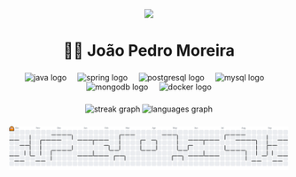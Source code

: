 <div align="center">
  <img src="https://visitor-badge.laobi.icu/badge?page_id=nayetdet.nayetdet&"  />
</div>

###

<h1 align="center">🧑‍💻 João Pedro Moreira</h1>

###

<div align="center">
  <img src="https://cdn.jsdelivr.net/gh/devicons/devicon/icons/java/java-original.svg" height="60" alt="java logo"  />
  <img width="12" />
  <img src="https://cdn.jsdelivr.net/gh/devicons/devicon/icons/spring/spring-original.svg" height="60" alt="spring logo"  />
  <img width="12" />
  <img src="https://cdn.jsdelivr.net/gh/devicons/devicon/icons/postgresql/postgresql-original.svg" height="60" alt="postgresql logo"  />
  <img width="12" />
  <img src="https://cdn.jsdelivr.net/gh/devicons/devicon/icons/mysql/mysql-original.svg" height="60" alt="mysql logo"  />
  <img width="12" />
  <img src="https://cdn.jsdelivr.net/gh/devicons/devicon/icons/mongodb/mongodb-original.svg" height="60" alt="mongodb logo"  />
  <img width="12" />
  <img src="https://cdn.jsdelivr.net/gh/devicons/devicon/icons/docker/docker-original.svg" height="60" alt="docker logo"  />
</div>

###

<div align="center">
  <img src="https://github-readme-streak-stats.herokuapp.com/?user=nayetdet&theme=react&hide_border=true" alt="streak graph" />
  <img src="https://github-readme-stats.vercel.app/api/top-langs/?username=nayetdet&theme=react&show_icons=true&hide_border=true&layout=compact" alt="languages graph" />
</div>

###

<picture>
  <source media="(prefers-color-scheme: dark)" srcset="https://raw.githubusercontent.com/nayetdet/nayetdet/output/pacman-contribution-graph-dark.svg">
  <source media="(prefers-color-scheme: light)" srcset="https://raw.githubusercontent.com/nayetdet/nayetdet/output/pacman-contribution-graph.svg">
  <img alt="pacman contribution graph" src="https://raw.githubusercontent.com/nayetdet/nayetdet/output/pacman-contribution-graph.svg">
</picture>

###
